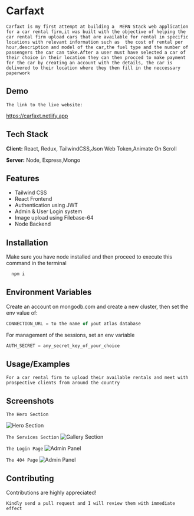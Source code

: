 # Carfaxt
`Carfaxt is my first attempt at building a  MERN Stack web application for a car rental firm,it was built with the objective of helping the car rental firm upload cars that are available for rental in specific locations with relevant information such as  the cost of rental per hour,description and model of the car,the fuel type and the number of passengers the car can take.After a user must have selected a car of their choice in their location they can then procced to make payment for the car by creating an account with the details, the car is delivered to their location where they then fill in the neccessary paperwork`
## Demo

`The link to the live website:`

https://carfaxt.netlify.app
## Tech Stack

**Client:** React, Redux, TailwindCSS,Json Web Token,Animate On Scroll

**Server:** Node, Express,Mongo


## Features

- Tailwind CSS
- React Frontend
- Authentication using JWT
- Admin & User Login system
- Image upload using Filebase-64
- Node Backend




## Installation

Make sure you have node installed and then proceed to execute this command in the terminal

```bash
  npm i
```
    
## Environment Variables

Create an account on mongodb.com and create a new cluster, then set the env value of:

```javascript
CONNECTION_URL = to the name of yout atlas database

```

For management of the sessions, set an env variable

```javascript
AUTH_SECRET = any_secret_key_of_your_choice

```


## Usage/Examples

`For a car rental firm to upload their available rentals and meet with prospective clients from around the country`
## Screenshots
`The Hero Section`

![Hero Section](https://i2.paste.pics/G1DT5.png)

`The Services Section`
![Gallery Section](https://i2.paste.pics/G1DTY.png)

`The Login Page`
![Admin Panel](https://i2.paste.pics/G1DVH.png)

`The 404 Page`
![Admin Panel](https://i2.paste.pics/G1E36.png)

## Contributing

Contributions are highly appreciated!

`Kindly send a pull request and I will review them with immediate effect`

